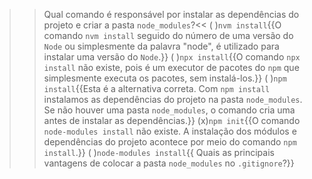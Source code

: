 >>Qual comando é responsável por instalar as dependências do projeto e criar a pasta `node_modules`?<<
( )`nvm install`{{O comando `nvm install` seguido do número de uma versão do `Node` ou simplesmente da palavra "node", é utilizado para instalar uma versão do `Node`.}}
( )`npx install`{{O comando `npx install` não existe, pois é um executor de pacotes do `npm` que simplesmente executa os pacotes, sem instalá-los.}}
( )`npm install`{{Esta é a alternativa correta. Com `npm install` instalamos as dependências do projeto na pasta `node_modules`. Se não houver uma pasta `node_modules`, o comando cria uma antes de instalar as dependências.}}
(x)`npm init`{{O comando `node-modules install` não existe. A instalação dos módulos e dependências do projeto acontece por meio do comando `npm install`.}}
( )`node-modules install`{{ Quais as principais vantagens de colocar a pasta `node_modules` no `.gitignore`?}}
